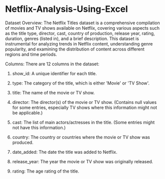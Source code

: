 # Netflix-Analysis-Using-Excel 

Dataset Overview:
The Netflix Titles dataset is a comprehensive compilation of movies and TV shows available on Netflix, covering various aspects such as the title type, director, cast, country of production, release year, rating, duration, genres (listed in), and a brief description. This dataset is instrumental for analyzing trends in Netflix content, understanding genre popularity, and examining the distribution of content across different regions and time periods.

Columns: There are 12 columns in the dataset:

1. show_id: A unique identifier for each title.
   
2. type: The category of the title, which is either 'Movie' or 'TV Show'.
   
3. title: The name of the movie or TV show.

4. director: The director(s) of the movie or TV show. (Contains null values for some entries, especially TV shows where this information might not be applicable.)

5. cast: The list of main actors/actresses in the title. (Some entries might not have this information.)

6. country: The country or countries where the movie or TV show was produced.

7. date_added: The date the title was added to Netflix.

8. release_year: The year the movie or TV show was originally released.

9. rating: The age rating of the title.

